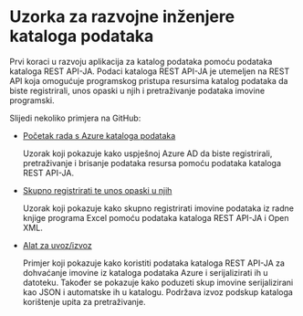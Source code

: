<properties
    pageTitle="Uzorka za razvojne inženjere za katalog podataka | Microsoft Azure"
    description="Ovaj članak sadrži pregled primjera dostupne za razvojne inženjere za REST API-JA kataloga podataka."
    services="data-catalog"
    documentationCenter=""
    authors="spelluru"
    manager="jhubbard"
    editor=""
    tags=""/>
<tags
    ms.service="data-catalog"
    ms.devlang="NA"
    ms.topic="article"
    ms.tgt_pltfrm="NA"
    ms.workload="data-catalog"
    ms.date="09/06/2016"
    ms.author="spelluru"/>


# <a name="data-catalog-developer-samples"></a>Uzorka za razvojne inženjere kataloga podataka
Prvi koraci u razvoju aplikacija za katalog podataka pomoću podataka kataloga REST API-JA. Podaci kataloga REST API-JA je utemeljen na REST API koja omogućuje programskog pristupa resursima katalog podataka da biste registrirali, unos opaski u njih i pretraživanje podataka imovine programski.

Slijedi nekoliko primjera na GitHub:

- [Početak rada s Azure kataloga podataka](https://azure.microsoft.com/documentation/samples/data-catalog-dotnet-get-started/)

  Uzorak koji pokazuje kako uspješnoj Azure AD da biste registrirali, pretraživanje i brisanje podataka resursa pomoću podataka kataloga REST API-JA.

- [Skupno registrirati te unos opaski u njih](https://azure.microsoft.com/documentation/samples/data-catalog-dotnet-excel-register-data-assets/)

  Uzorak koji pokazuje kako skupno registrirati imovine podataka iz radne knjige programa Excel pomoću podataka kataloga REST API-JA i Open XML.

- [Alat za uvoz/izvoz](https://azure.microsoft.com/documentation/samples/data-catalog-dotnet-import-export/)

  Primjer koji pokazuje kako koristiti podataka kataloga REST API-JA za dohvaćanje imovine iz kataloga podataka Azure i serijalizirati ih u datoteku. Također se pokazuje kako poduzeti skup imovine serijalizirani kao JSON i automatske ih u katalogu. Podržava izvoz podskup kataloga korištenje upita za pretraživanje.
